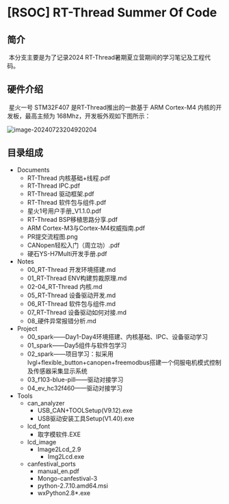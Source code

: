 

# [RSOC] RT-Thread Summer Of Code

## 简介

​		本分支主要是为了记录2024 RT-Thread暑期夏立营期间的学习笔记及工程代码。

## 硬件介绍

​		星火一号 STM32F407 是RT-Thread推出的一款基于 ARM Cortex-M4 内核的开发板，最高主频为 168Mhz，开发板外观如下图所示：

![image-20240723204920204](https://gitee.com/qq1600845354/picgo_img/raw/main/%E7%AC%94%E8%AE%B0/image-20240723204920204.png)

## 目录组成

- Documents
  - RT-Thread 内核基础+线程.pdf
  - RT-Thread IPC.pdf
  - RT-Thread 驱动框架.pdf
  - RT-Thread 软件包与组件.pdf
  - 星火1号用户手册_V1.1.0.pdf
  - RT-Thread BSP移植思路分享.pdf
  - ARM Cortex-M3与Cortex-M4权威指南.pdf
  - PR提交流程图.png
  - CANopen轻松入门（周立功）.pdf
  - 硬石YS-H7Multi开发手册.pdf
- Notes
  - 00_RT-Thread 开发环境搭建.md
  - 01_RT-Thread ENV构建剪裁原理.md
  - 02-04_RT-Thread 内核.md
  - 05_RT-Thread 设备驱动开发.md
  - 06_RT-Thread 软件包与组件.md
  - 07_RT-Thread 设备驱动如何对接.md
  - 08_硬件异常报错分析.md
- Project
  - 00_spark——Day1-Day4环境搭建、内核基础、IPC、设备驱动学习
  - 01_spark——Day5组件与软件包学习
  - 02_spark——项目学习：拟采用lvgl+flexible_button+canopen+freemodbus搭建一个伺服电机模式控制及传感器采集显示系统
  - 03_f103-blue-pill——驱动对接学习
  - 04_ev_hc32f460——驱动对接学习
- Tools
  - can_analyzer
    - USB_CAN+TOOLSetup(V9.12).exe
    - USB驱动安装工具Setup(V1.40).exe
  - lcd_font
    - 取字模软件.EXE
  - lcd_image
    - Image2Lcd_2.9
      - Img2Lcd.exe
  - canfestival_ports
    - manual_en.pdf
    - Mongo-canfestival-3
    - python-2.7.10.amd64.msi
    - wxPython2.8*.exe

